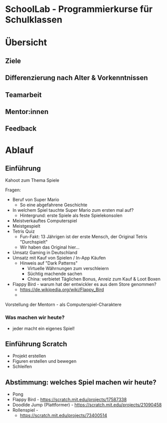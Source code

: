 # SchoolLab - Programmierkurse für Schulklassen

# Übersicht

## Ziele

## Differenzierung nach Alter & Vorkenntnissen

## Teamarbeit

## Mentor:innen

## Feedback


# Ablauf

## Einführung

Kahoot zum Thema Spiele

Fragen:
- Beruf von Super Mario
  - So eine abgefahrene Geschichte
- In welchem Spiel tauchte Super Mario zum ersten mal auf?
  - Hintergrund: erste Spiele als feste Spielekonsolen
- Meistverkauftes Computerspiel
- Meistgespielt
- Tetris Quiz
  - Fun-Fakt: 13 Jährigen ist der erste Mensch, der Original Tetris "Durchspielt"
  - Wir haben das Original hier...
- Umsatz Gaming in Deutschland
- Umsatz mit Kauf von Spielen / In-App Käufen
  - Hinweis auf "Dark Patterns"
    - Virtuelle Währnungen zum verschleiern
    - Süchtig machende sachen
    - China: verbietet Täglichen Bonus, Anreiz zum Kauf & Loot Boxen
- Flappy Bird - warum hat der entwickler es aus dem Store genommen?
  - https://de.wikipedia.org/wiki/Flappy_Bird
  - 


Vorstellung der Mentorn - als Computerspiel-Charaktere

### Was machen wir heute?

- jeder macht ein eigenes Spiel!

## Einführung Scratch

- Projekt erstellen
- Figuren erstellen und bewegen
- Schleifen

## Abstimmung: welches Spiel machen wir heute?

- Pong
- Flappy Bird - https://scratch.mit.edu/projects/17587338 
- Doodlde Jump (Plattformer) - https://scratch.mit.edu/projects/21090458
- Rollenspiel - 
  - https://scratch.mit.edu/projects/73400514
